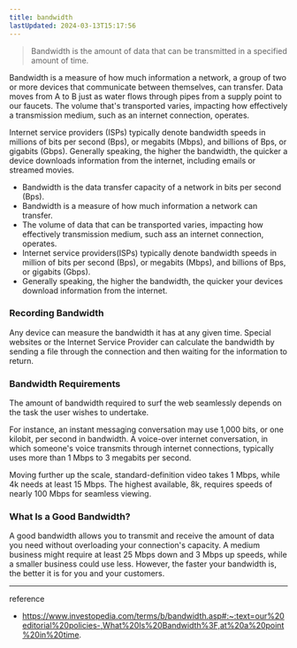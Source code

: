 ```yaml
---
title: bandwidth
lastUpdated: 2024-03-13T15:17:56
---
```


> Bandwidth is the amount of data that can be transmitted in a specified amount of time.

Bandwidth is a measure of how much information a network, a group of two or more devices that communicate between themselves, can transfer. Data moves from A to B just as water flows through pipes from a supply point to our faucets. The volume that's transported varies, impacting how effectively a transmission medium, such as an internet connection, operates.

Internet service providers (ISPs) typically denote bandwidth speeds in millions of bits per second (Bps), or megabits (Mbps), and billions of Bps, or gigabits (Gbps). Generally speaking, the higher the bandwidth, the quicker a device downloads information from the internet, including emails or streamed movies.

- Bandwidth is the data transfer capacity of a network in bits per second (Bps).
- Bandwidth is a measure of how much information a network can transfer.
- The volume of data that can be transported varies, impacting how effectively transmission medium, such ass an internet connection, operates.
- Internet service providers(ISPs) typically denote bandwidth speeds in million of bits per second (Bps), or megabits (Mbps), and billions of Bps, or gigabits (Gbps).
- Generally speaking, the higher the bandwidth, the quicker your devices download information from the internet.

### Recording Bandwidth

Any device can measure the bandwidth it has at any given time. Special websites or the Internet Service Provider can calculate the bandwidth by sending a file through the connection and then waiting for the information to return.

### Bandwidth Requirements

The amount of bandwidth required to surf the web seamlessly depends on the task the user wishes to undertake.

For instance, an instant messaging conversation may use 1,000 bits, or one kilobit, per second in bandwidth. A voice-over internet conversation, in which someone's voice transmits through internet connections, typically uses more than 1 Mbps to 3 megabits per second.

Moving further up the scale, standard-definition video takes 1 Mbps, while 4k needs at least 15 Mbps. The highest available, 8k, requires speeds of nearly 100 Mbps for seamless viewing.

### What Is a Good Bandwidth?

A good bandwidth allows you to transmit and receive the amount of data you need without overloading your connection's capacity. A medium business might require at least 25 Mbps down and 3 Mbps up speeds, while a smaller business could use less. However, the faster your bandwidth is, the better it is for you and your customers.

---
reference
- https://www.investopedia.com/terms/b/bandwidth.asp#:~:text=our%20editorial%20policies-,What%20Is%20Bandwidth%3F,at%20a%20point%20in%20time.